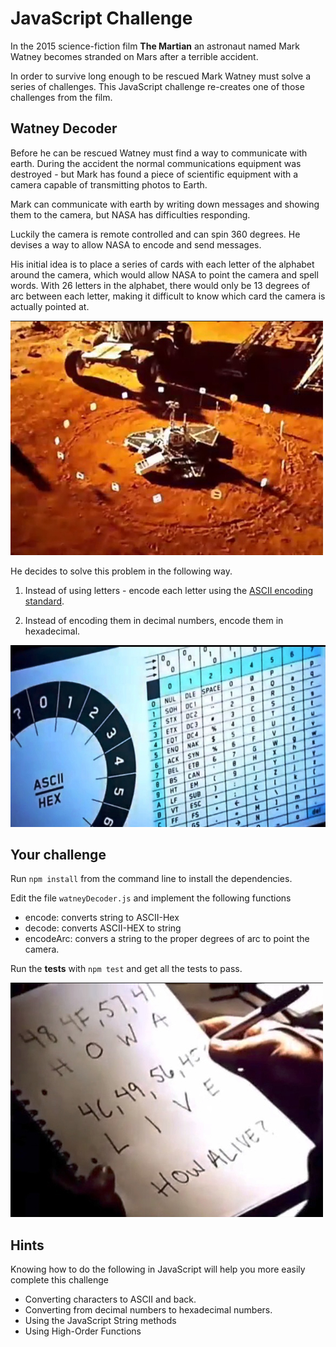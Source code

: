 # JavaScript Challenge

In the 2015 science-fiction film **The Martian** an astronaut named Mark Watney becomes stranded on Mars after a terrible accident.

In order to survive long enough to be rescued Mark Watney must solve a series of challenges.  This JavaScript challenge re-creates one of those challenges from the film.

## Watney Decoder

Before he can be rescued Watney must find a way to communicate with earth.  During the accident the normal communications equipment was destroyed - but Mark has found a piece of scientific equipment with a camera capable of transmitting photos to Earth.

Mark can communicate with earth by writing down messages and showing them to the camera, but NASA has difficulties responding.

Luckily the camera is remote controlled and can spin 360 degrees.  He devises a way to allow NASA to encode and send messages.

His initial idea is to place a series of cards with each letter of the alphabet around the camera, which would allow NASA to point the camera and spell words.  With 26 letters in the alphabet, there would only be 13 degrees of arc between each letter, making it difficult to know which card the camera is actually pointed at.

![circle](./circle.jpg)

He decides to solve this problem in the following way.

1) Instead of using letters - encode each letter using the [ASCII encoding standard](http://www.asciitable.com/).

2) Instead of encoding them in decimal numbers, encode them in hexadecimal.

![asciihex](./asciihex.jpg)

## Your challenge

Run ```npm install``` from the command line to install the dependencies.

Edit the file `watneyDecoder.js` and implement the following functions

- encode: converts string to ASCII-Hex
- decode: converts ASCII-HEX to string
- encodeArc: convers a string to the proper degrees of arc to point the camera.

Run the **tests** with ```npm test``` and get all the tests to pass.

![decoding](./decoding.jpg)

## Hints

Knowing how to do the following in JavaScript will help you more easily complete this challenge

- Converting characters to ASCII and back.
- Converting from decimal numbers to hexadecimal numbers.
- Using the JavaScript String methods
- Using High-Order Functions